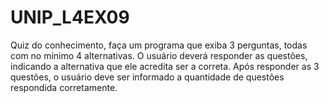 # UNIP_L4EX09
Quiz do conhecimento, faça um programa que exiba 3 perguntas, todas com no mínimo 4 alternativas. O usuário deverá responder as questões, indicando a alternativa que ele acredita ser a correta. Após responder as 3 questões, o usuário deve ser informado a quantidade de questões respondida corretamente.
